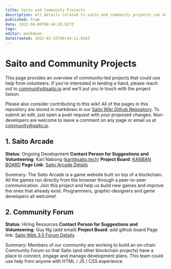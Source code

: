 ```yaml
---
title: Saito and Community Projects
description: All details related to saito and community projects can be found here
published: true
date: 2022-04-06T08:44:29.827Z
tags: 
editor: markdown
dateCreated: 2022-02-25T00:44:11.924Z
---
```


# Saito and Community Projects

This page provides an overview of community-led projects that could use help from volunteers. If you're interested in lending a hand, please reach out to community@saito.io and we'll put you in touch with the project liaison.

Please also consider contributing to this wiki! All of the pages in this repository are stored in markdown in our [Saito Wiki Github Repository](https://github.com/saitotech/wiki). To submit an edit, just open a push request with your proposed changes. Non-developers are welcome to leave a comment on any page or email us at community@saito.io.


## 1. Saito Arcade

**Status**: Ongoing Development
**Contact Person for Suggestions and Volunteering**: Karl Nabong (karl@saito.tech)
**Project Board**: [KANBAN BOARD](https://github.com/orgs/SaitoTech/projects/7)
**Page Link**: [Saito Arcade Details](/community/projects/arcade)

Summary: The Saito Arcade is a game website built on top of a blockchain. All the games run directly from the browser through a peer-to-peer communication. Join this project and help us build new games and improve the ones that already exist. Programmers, graphic-designers and game developers all welcome!

## 2. Community Forum

**Status**: Hiring Resources
**Contact Person for Suggestions and Volunteering**: Guy Ng (add email)
**Project Board**: add github board
Page link: [Saito Web 3.0 Forum Details](/community/projects/forum)

Summary: Members of our community are working to build an on-chain Community Forum so that Saito (and other blockchain projects) have a place to connect, engage and manage development plans. This team could use help from anyone with HTML / JS / CSS experience.

